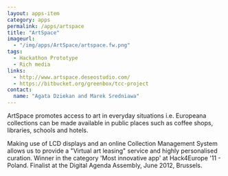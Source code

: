 ```yaml
---
layout: apps-item
category: apps
permalink: /apps/artspace
title: "ArtSpace"
imageurl:
  - "/img/apps/ArtSpace/artspace.fw.png"
tags:
  - Hackathon Prototype
  - Rich media
links:
  - http://www.artspace.deseostudio.com/
  - https://bitbucket.org/greenbox/tcc-project
contact: 
  name: "Agata Dziekan and Marek Sredniawa"
---
```


ArtSpace promotes access to art in everyday situations i.e. Europeana collections can be made available in public places such as coffee shops, libraries, schools and hotels.

Making use of LCD displays and an online Collection Management System allows us to provide a "Virtual art leasing" service and highly personalised curation. Winner in the category 'Most innovative app' at Hack4Europe '11 - Poland. Finalist at the Digital Agenda Assembly, June 2012, Brussels.
